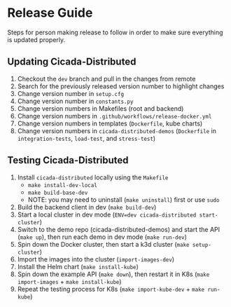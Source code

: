# Release Guide

Steps for person making release to follow in order to make sure everything is
updated properly.

## Updating Cicada-Distributed

1. Checkout the `dev` branch and pull in the changes from remote
2. Search for the previously released version number to highlight changes
3. Change version number in `setup.cfg`
4. Change version number in `constants.py`
5. Change version numbers in Makefiles (root and backend)
6. Change version numbers in `.github/workflows/release-docker.yml`
7. Change version numbers in templates (`Dockerfile`, kube charts)
8. Change version numbers in `cicada-distributed-demos` (`Dockerfile` in `integration-tests`, `load-test`, and `stress-test`)

## Testing Cicada-Distributed

1. Install `cicada-distributed` locally using the `Makefile`
    - `make install-dev-local`
    - `make build-base-dev`
    - NOTE: you may need to uninstall (`make uninstall`) first or use `sudo`
2. Build the backend client in dev (`make build-dev`)
3. Start a local cluster in dev mode (`ENV=dev cicada-distributed start-cluster`)
4. Switch to the demo repo (cicada-distributed-demos) and start the API
(`make up`), then run each demo in dev mode (`make run-dev`)
5. Spin down the Docker cluster, then start a k3d cluster (`make setup-cluster`)
6. Import the images into the cluster (`import-images-dev`)
7. Install the Helm chart (`make install-kube`)
8. Spin down the example API (`make down`), then restart it in K8s
(`make import-images` + `make install-kube`)
9. Repeat the testing process for K8s (`make import-kube-dev` + `make run-kube`)

